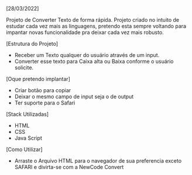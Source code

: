 [28/03/2022]

Projeto de Converter Texto de forma rápida.
Projeto criado no intuito de estudar cada vez mais as linguagens, pretendo esta sempre voltando para impantar novas funcionalidade pra deixar cada vez mais robusto.

[Estrutura do Projeto]

- Receber um Texto qualquer do usuário através de um input.
- Converter esse texto para Caixa alta ou Baixa conforme o usuário solicite.


[Oque pretendo implantar]

- Criar botão para copiar
- Deixar o mesmo campo de input seja o de output
- Ter suporte para o Safari


[Stack Utilizadas]

- HTML
- CSS
- Java Script


[Como Utilizar]

- Arraste o Arquivo HTML para o navegador de sua preferencia exceto SAFARI e divirta-se com a NewCode Convert
